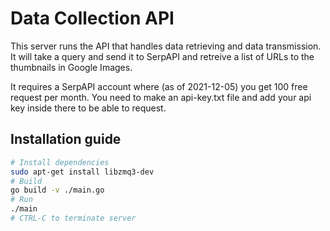 # Data Collection API

This server runs the API that handles data retrieving and data transmission. It will take a query and send it to SerpAPI and retreive a list of URLs to the thumbnails in Google Images.

It requires a SerpAPI account where (as of 2021-12-05) you get 100 free request per month. You need to make an api-key.txt file and add your api key inside there to be able to request.

## Installation guide

```sh
# Install dependencies
sudo apt-get install libzmq3-dev
# Build
go build -v ./main.go
# Run
./main
# CTRL-C to terminate server
```
